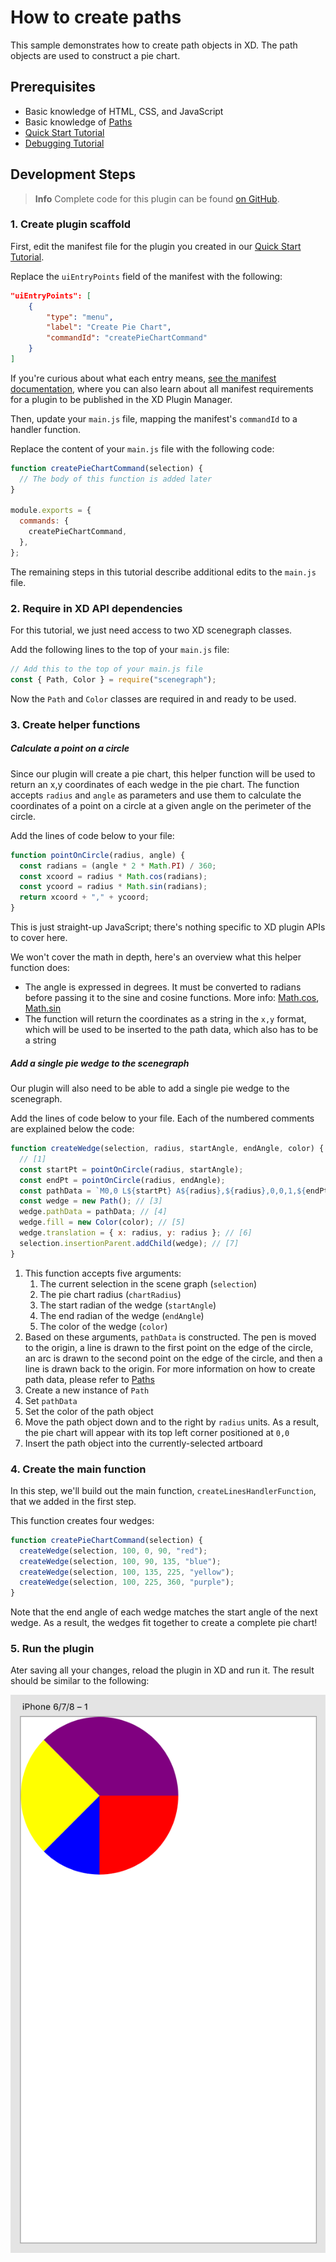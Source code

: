 # How to create paths

This sample demonstrates how to create path objects in XD. The path objects are used to construct a pie chart.

## Prerequisites

- Basic knowledge of HTML, CSS, and JavaScript
- Basic knowledge of [Paths](https://developer.mozilla.org/en-US/docs/Web/SVG/Tutorial/Paths)
- [Quick Start Tutorial](/tutorials/quick-start/)
- [Debugging Tutorial](/tutorials/debugging/)

## Development Steps

> **Info**
> Complete code for this plugin can be found [on GitHub](https://github.com/AdobeXD/Plugin-Samples/tree/master/how-to-create-path-objects).

### 1. Create plugin scaffold

First, edit the manifest file for the plugin you created in our [Quick Start Tutorial](/tutorials/quick-start/).

Replace the `uiEntryPoints` field of the manifest with the following:

```json
"uiEntryPoints": [
    {
        "type": "menu",
        "label": "Create Pie Chart",
        "commandId": "createPieChartCommand"
    }
]
```

If you're curious about what each entry means, [see the manifest documentation](/develop/plugin-development/plugin-structure/manifest/), where you can also learn about all manifest requirements for a plugin to be published in the XD Plugin Manager.

Then, update your `main.js` file, mapping the manifest's `commandId` to a handler function.

Replace the content of your `main.js` file with the following code:

```js
function createPieChartCommand(selection) {
  // The body of this function is added later
}

module.exports = {
  commands: {
    createPieChartCommand,
  },
};
```

The remaining steps in this tutorial describe additional edits to the `main.js` file.

### 2. Require in XD API dependencies

For this tutorial, we just need access to two XD scenegraph classes.

Add the following lines to the top of your `main.js` file:

```js
// Add this to the top of your main.js file
const { Path, Color } = require("scenegraph");
```

Now the `Path` and `Color` classes are required in and ready to be used.

### 3. Create helper functions

##### Calculate a point on a circle

Since our plugin will create a pie chart, this helper function will be used to return an x,y coordinates of each wedge in the pie chart. The function accepts `radius` and `angle` as parameters and use them to calculate the coordinates of a point on a circle at a given angle on the perimeter of the circle.

Add the lines of code below to your file:

```js
function pointOnCircle(radius, angle) {
  const radians = (angle * 2 * Math.PI) / 360;
  const xcoord = radius * Math.cos(radians);
  const ycoord = radius * Math.sin(radians);
  return xcoord + "," + ycoord;
}
```

This is just straight-up JavaScript; there's nothing specific to XD plugin APIs to cover here.

We won't cover the math in depth, here's an overview what this helper function does:

- The angle is expressed in degrees. It must be converted to radians before passing it to the sine and cosine functions. More info: [Math.cos](https://developer.mozilla.org/en-US/docs/Web/JavaScript/Reference/Global_Objects/Math/cos), [Math.sin](https://developer.mozilla.org/en-US/docs/Web/JavaScript/Reference/Global_Objects/Math/sin)
- The function will return the coordinates as a string in the `x,y` format, which will be used to be inserted to the path data, which also has to be a string

##### Add a single pie wedge to the scenegraph

Our plugin will also need to be able to add a single pie wedge to the scenegraph.

Add the lines of code below to your file. Each of the numbered comments are explained below the code:

```js
function createWedge(selection, radius, startAngle, endAngle, color) {
  // [1]
  const startPt = pointOnCircle(radius, startAngle);
  const endPt = pointOnCircle(radius, endAngle);
  const pathData = `M0,0 L${startPt} A${radius},${radius},0,0,1,${endPt} L0,0`; // [2]
  const wedge = new Path(); // [3]
  wedge.pathData = pathData; // [4]
  wedge.fill = new Color(color); // [5]
  wedge.translation = { x: radius, y: radius }; // [6]
  selection.insertionParent.addChild(wedge); // [7]
}
```

1. This function accepts five arguments:
   1. The current selection in the scene graph (`selection`)
   1. The pie chart radius (`chartRadius`)
   1. The start radian of the wedge (`startAngle`)
   1. The end radian of the wedge (`endAngle`)
   1. The color of the wedge (`color`)
1. Based on these arguments, `pathData` is constructed. The pen is moved to the origin, a line is drawn to the first point on the edge of the circle, an arc is drawn to the second point on the edge of the circle, and then a line is drawn back to the origin. For more information on how to create path data, please refer to [Paths](https://developer.mozilla.org/en-US/docs/Web/SVG/Tutorial/Paths)
1. Create a new instance of `Path`
1. Set `pathData`
1. Set the color of the path object
1. Move the path object down and to the right by `radius` units. As a result, the pie chart will appear with its top left corner positioned at `0,0`
1. Insert the path object into the currently-selected artboard

### 4. Create the main function

In this step, we'll build out the main function, `createLinesHandlerFunction`, that we added in the first step.

This function creates four wedges:

```js
function createPieChartCommand(selection) {
  createWedge(selection, 100, 0, 90, "red");
  createWedge(selection, 100, 90, 135, "blue");
  createWedge(selection, 100, 135, 225, "yellow");
  createWedge(selection, 100, 225, 360, "purple");
}
```

Note that the end angle of each wedge matches the start angle of the next wedge. As a result, the wedges fit together to create a complete pie chart!

### 5. Run the plugin

Ater saving all your changes, reload the plugin in XD and run it. The result should be similar to the following:

![Created pie chart](../../images/pie-chart.png)
